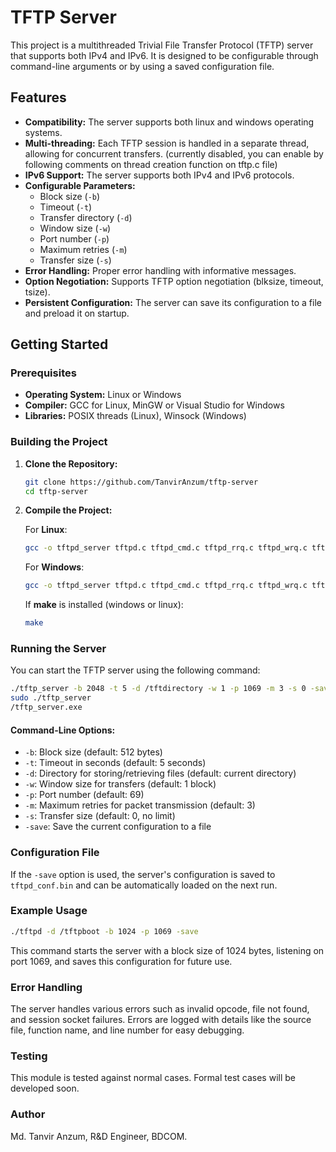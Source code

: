 # TFTP Server

This project is a multithreaded Trivial File Transfer Protocol (TFTP) server that supports both IPv4 and IPv6. It is designed to be configurable through command-line arguments or by using a saved configuration file.

## Features

- **Compatibility:** The server supports both linux and windows operating systems.
- **Multi-threading:** Each TFTP session is handled in a separate thread, allowing for concurrent transfers. (currently disabled, you can enable by following comments on thread creation function on tftp.c file)
- **IPv6 Support:** The server supports both IPv4 and IPv6 protocols.
- **Configurable Parameters:**
  - Block size (`-b`)
  - Timeout (`-t`)
  - Transfer directory (`-d`)
  - Window size (`-w`)
  - Port number (`-p`)
  - Maximum retries (`-m`)
  - Transfer size (`-s`)
- **Error Handling:** Proper error handling with informative messages.
- **Option Negotiation:** Supports TFTP option negotiation (blksize, timeout, tsize).
- **Persistent Configuration:** The server can save its configuration to a file and preload it on startup.

## Getting Started

### Prerequisites

- **Operating System:** Linux or Windows
- **Compiler:** GCC for Linux, MinGW or Visual Studio for Windows
- **Libraries:** POSIX threads (Linux), Winsock (Windows)

### Building the Project

1. **Clone the Repository:**

   ```bash
   git clone https://github.com/TanvirAnzum/tftp-server
   cd tftp-server
   ```

2. **Compile the Project:**

   For **Linux**:

   ```bash
   gcc -o tftpd_server tftpd.c tftpd_cmd.c tftpd_rrq.c tftpd_wrq.c tftpd_utils.c tftpd_packet.c -lpthread -Wall
   ```

   For **Windows**:

   ```bash
   gcc -o tftpd_server tftpd.c tftpd_cmd.c tftpd_rrq.c tftpd_wrq.c tftpd_utils.c tftpd_packet.c -lws2_32 -Wall
   ```

   If **make** is installed (windows or linux):

   ```bash
   make
   ```

### Running the Server

You can start the TFTP server using the following command:

```bash
./tftp_server -b 2048 -t 5 -d /tftdirectory -w 1 -p 1069 -m 3 -s 0 -save
sudo ./tftp_server
/tftp_server.exe
```

#### Command-Line Options:

- `-b`: Block size (default: 512 bytes)
- `-t`: Timeout in seconds (default: 5 seconds)
- `-d`: Directory for storing/retrieving files (default: current directory)
- `-w`: Window size for transfers (default: 1 block)
- `-p`: Port number (default: 69)
- `-m`: Maximum retries for packet transmission (default: 3)
- `-s`: Transfer size (default: 0, no limit)
- `-save`: Save the current configuration to a file

### Configuration File

If the `-save` option is used, the server's configuration is saved to `tftpd_conf.bin` and can be automatically loaded on the next run.

### Example Usage

```bash
./tftpd -d /tftpboot -b 1024 -p 1069 -save
```

This command starts the server with a block size of 1024 bytes, listening on port 1069, and saves this configuration for future use.

### Error Handling

The server handles various errors such as invalid opcode, file not found, and session socket failures. Errors are logged with details like the source file, function name, and line number for easy debugging.

### Testing

This module is tested against normal cases. Formal test cases will be developed soon.

### Author

Md. Tanvir Anzum, R&D Engineer, BDCOM.
